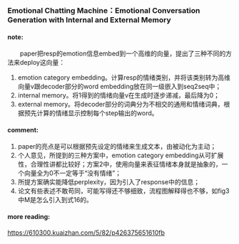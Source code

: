 ### Emotional Chatting Machine：Emotional Conversation Generation with Internal and External Memory 

#### note:
&emsp;&emsp;paper把resp的emotion信息embed到一个高维的向量，提出了三种不同的方法来deploy这向量：
1. emotion category embedding。计算resp的情绪类别，并将该类别转为高维向量v跟decoder部分的word embedding放在同一级嵌入到seq2seq中；
2. internal memory。将1得到的情绪向量v在生成时逐步递减，最后降为0；
3. external memory。将decoder部分的词典分为不相交的通用和情绪词典，根据预先计算的情绪显示控制每个step输出的word。

#### comment:
1. paper的亮点是可以根据预先设定的情绪来生成文本，由被动化为主动；
2. 个人意见，所提到的三种方案中，emotion category embedding从可扩展性，合理性讲都比较好；方案2中，使用向量来表征情绪本身就是抽象的，一个向量全为0不一定等于“没有情绪”；
3. 所提方案确实能降低perplexity，因为引入了response中的信息；
4. 论文有些表述不敢苟同，可能写得还不够细致，流程图解释得也不够，如fig3中M是怎么引入到式16的。

#### more reading:
<https://610300.kuaizhan.com/5/82/p426375651610fb>
